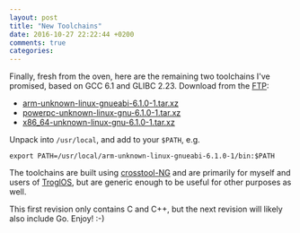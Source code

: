 ```yaml
---
layout: post
title: "New Toolchains"
date: 2016-10-27 22:22:44 +0200
comments: true
categories:
---
```


Finally, fresh from the oven, here are the remaining two toolchains I've
promised, based on GCC 6.1 and GLIBC 2.23.  Download from the [FTP][0]:

- [arm-unknown-linux-gnueabi-6.1.0-1.tar.xz][0]
- [powerpc-unknown-linux-gnu-6.1.0-1.tar.xz][0]
- [x86_64-unknown-linux-gnu-6.1.0-1.tar.xz][0]

Unpack into `/usr/local`, and add to your `$PATH`, e.g.

    export PATH=/usr/local/arm-unknown-linux-gnueabi-6.1.0-1/bin:$PATH

The toolchains are built using [crosstool-NG][1] and are primarily for
myself and users of [TroglOS][2], but are generic enough to be useful
for other purposes as well.

This first revision only contains C and C++, but the next revision will
likely also include Go.  Enjoy! :-)

[0]: http://ftp.troglobit.com/pub/Toolchains
[1]: https://github.com/crosstool-ng/crosstool-ng
[2]: https://github.com/troglobit/troglos

<!--
  -- Local Variables:
  -- mode: markdown
  -- End:
  -->
